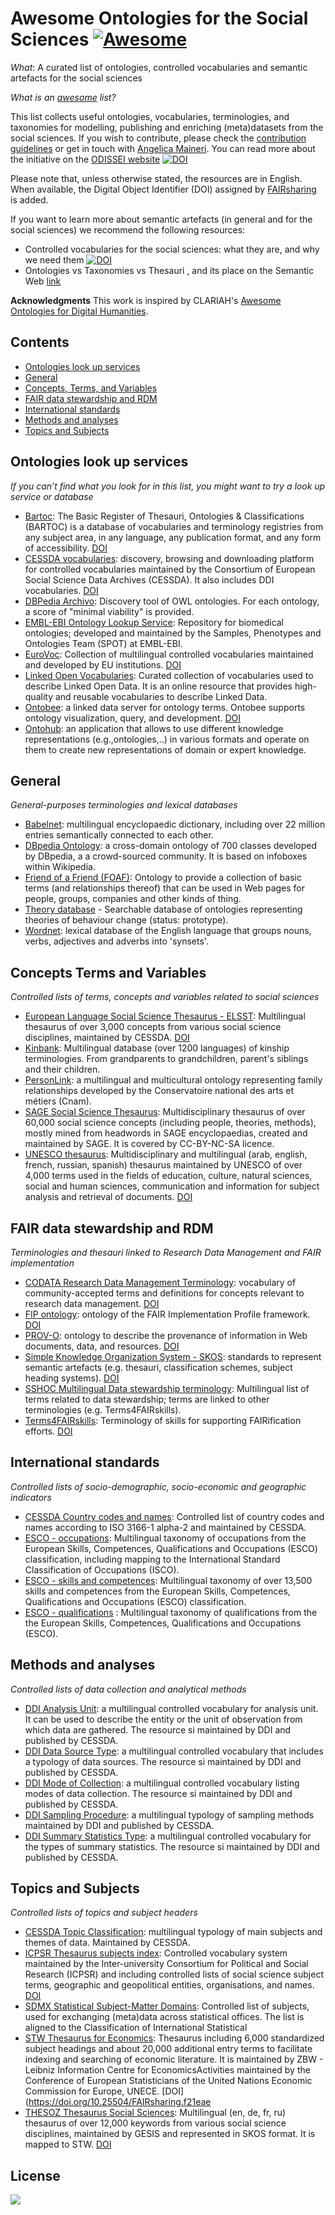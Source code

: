 # Awesome Ontologies for the Social Sciences [![Awesome](https://awesome.re/badge.svg)](https://awesome.re)
*What*: A curated list of ontologies, controlled vocabularies and semantic artefacts for the social sciences

*What is an [awesome](https://github.com/sindresorhus/awesome) list?*

This list collects useful ontologies, vocabularies, terminologies, and taxonomies for modelling, publishing and enriching (meta)datasets from the social sciences. If you wish to contribute, please check the [contribution guidelines](./CONTRIBUTION_GUIDELINES.md) or get in touch with [Angelica Maineri](mailto:angelica@odissei-data.nl). You can read more about the initiative on the [ODISSEI website](https://odissei-data.nl/en/2023/04/collecting-vocabularies-in-the-social-sciences-the-awesome-ontologies-for-the-social-sciences/) [![DOI](https://zenodo.org/badge/DOI/10.5281/zenodo.7852158.svg)](https://doi.org/10.5281/zenodo.7852158)

Please note that, unless otherwise stated, the resources are in English. When available, the Digital Object Identifier (DOI) assigned by [FAIRsharing](https://fairsharing.org/) is added. 

If you want to learn more about semantic artefacts (in general and for the social sciences) we recommend the following resources:
- Controlled vocabularies for the social sciences: what they are, and why we need them [![DOI](https://zenodo.org/badge/DOI/10.5281/zenodo.7157800.svg)](https://doi.org/10.5281/zenodo.7157800)
- Ontologies vs Taxonomies vs Thesauri , and its place on the Semantic Web [link](https://blog.thedigitalgroup.com/ontologies-vs-taxonomies-vs-thesauri-and-its-place-on-the-semantic-web)

**Acknowledgments** This work is inspired by CLARIAH's [Awesome Ontologies for Digital Humanities](https://github.com/CLARIAH/awesome-humanities-ontologies).

## Contents
- [Ontologies look up services](#Ontologies-look-up-services)
- [General](#general)
- [Concepts, Terms, and Variables](#Concepts-Terms-and-Variables)
- [FAIR data stewardship and RDM](#FAIR-data-stewardship-and-RDM)
- [International standards](#International-standards)
- [Methods and analyses](#Methods-and-analyses)
- [Topics and Subjects](#Topics-and-Subjects)

## Ontologies look up services
_If you can’t find what you look for in this list, you might want to try a look up service or database_
- [Bartoc](https://bartoc.org/vocabularies): The Basic Register of Thesauri, Ontologies & Classifications (BARTOC) is a database of vocabularies and terminology registries from any subject area, in any language, any publication format, and any form of accessibility. [DOI](https://doi.org/10.25504/FAIRsharing.f1777e)
- [CESSDA vocabularies](https://vocabularies.cessda.eu/): discovery, browsing and downloading platform for controlled vocabularies maintained by the Consortium of European Social Science Data Archives (CESSDA). It also includes DDI vocabularies. [DOI](https://doi.org/10.25504/FAIRsharing.5c7cec)
- [DBPedia Archivo](https://archivo.dbpedia.org/list): Discovery tool of OWL ontologies. For each ontology, a score of "minimal viability" is provided.
- [EMBL-EBI Ontology Lookup Service](https://www.ebi.ac.uk/ols/index): Repository for biomedical ontologies; developed and maintained by the Samples, Phenotypes and Ontologies Team (SPOT) at EMBL-EBI.
- [EuroVoc](https://op.europa.eu/en/web/eu-vocabularies): Collection of multilingual controlled vocabularies maintained and developed by EU institutions. [DOI](https://doi.org/10.25504/FAIRsharing.d0a681)
- [Linked Open Vocabularies](https://lov.linkeddata.es/dataset/lov/): Curated collection of vocabularies used to describe Linked Open Data. It is an online resource that provides high-quality and reusable vocabularies to describe Linked Data.  
- [Ontobee](https://ontobee.org/): a linked data server for ontology terms. Ontobee supports ontology visualization, query, and development. [DOI](https://doi.org/10.25504/FAIRsharing.q8fx1b)
- [Ontohub](https://matpiw.github.io/OntoHub/): an application that allows to use different knowledge representations (e.g.,ontologies,..) in various formats and operate on them to create new representations of domain or expert knowledge.


## General
_General-purposes terminologies and lexical databases_
- [Babelnet](https://babelnet.org/): multilingual encyclopaedic dictionary, including over 22 million entries semantically connected to each other.
- [DBpedia Ontology](https://www.dbpedia.org/resources/ontology/): a cross-domain ontology of 700 classes developed by DBpedia, a a crowd-sourced community. It is based on infoboxes within Wikipedia. 
- [Friend of a Friend (FOAF)](http://xmlns.com/foaf/0.1/#sec-foafproject): Ontology to provide a collection of basic terms (and relationships thereof) that can be used in Web pages for people, groups, companies and other kinds of thing.
- [Theory database](https://theory-database.appspot.com/) - Searchable database of ontologies representing theories of behaviour change (status: prototype). 
- [Wordnet](https://wordnet.princeton.edu/): lexical database of the English language that groups nouns, verbs, adjectives and adverbs into 'synsets'.



## Concepts Terms and Variables
_Controlled lists of terms, concepts and variables related to social sciences_
- [European Language Social Science Thesaurus - ELSST](https://thesauri.cessda.eu/elsst-3/en/): Multilingual thesaurus of over 3,000 concepts from various social science disciplines, maintained by CESSDA. [DOI](https://doi.org/10.25504/FAIRsharing.acd824)
- [Kinbank](http://www.kinbank.net/): Multilingual database (over 1200 languages) of kinship terminologies. From grandparents to grandchildren, parent's siblings and their children. 
- [PersonLink](http://cedric.cnam.fr/isid/ontologies/files/PersonLink.html): a multilingual and multicultural ontology representing family relationships developed by the Conservatoire national des arts et métiers (Cnam).
- [SAGE Social Science Thesaurus](https://concepts.sagepub.com/vocabularies/social-science/en/): Multidisciplinary thesaurus of over 60,000 social science concepts (including people, theories, methods), mostly  mined from headwords in SAGE encyclopaedias, created and maintained by SAGE. It is covered by CC-BY-NC-SA licence. 
- [UNESCO thesaurus](https://vocabularies.unesco.org/browser/thesaurus/en/): Multidisciplinary and multilingual (arab, english, french, russian, spanish) thesaurus maintained by UNESCO of over 4,000 terms used in the fields of education, culture, natural sciences, social and human sciences, communication and information for subject analysis and retrieval of documents. [DOI](https://doi.org/10.25504/FAIRsharing.81dc5f)


## FAIR data stewardship and RDM
_Terminologies and thesauri linked to Research Data Management and FAIR implementation_
- [CODATA Research Data Management Terminology](https://vocabs.ardc.edu.au/viewById/685): vocabulary of community-accepted terms and definitions for concepts relevant to research data management. [DOI](https://doi.org/10.5281/zenodo.10626170) 
- [FIP ontology](https://peta-pico.github.io/FAIR-nanopubs/fip/index-en.html): ontology of the FAIR Implementation Profile framework. [DOI](https://doi.org/10.25504/FAIRsharing.343864)
- [PROV-O](https://www.w3.org/TR/prov-o/): ontology to describe the provenance of information in Web documents, data, and resources. [DOI](https://doi.org/10.25504/FAIRsharing.2rm2b3)
- [Simple Knowledge Organization System  - SKOS](https://www.w3.org/2004/02/skos/): standards to represent semantic artefacts (e.g. thesauri, classification schemes, subject heading systems). [DOI](https://doi.org/10.25504/FAIRsharing.48e326)
- [SSHOC Multilingual Data stewardship terminology](https://vocabs.sshopencloud.eu/vocabularies/sshocterm/en/index/A): Multilingual list of terms related to data stewardship; terms are linked to other terminologies (e.g. Terms4FAIRskills).
- [Terms4FAIRskills](https://github.com/terms4fairskills/FAIRterminology): Terminology of skills for supporting FAIRification efforts. [DOI](https://doi.org/10.25504/FAIRsharing.fb99fa)

## International standards
_Controlled lists of socio-demographic, socio-economic and geographic indicators_
- [CESSDA Country codes and names](https://vocabularies.cessda.eu/vocabulary/CountryNamesAndCodes?lang=en): Controlled list of country codes and names according to ISO 3166-1 alpha-2 and maintained by CESSDA.
- [ESCO - occupations](https://esco.ec.europa.eu/en/classification/occupation_main): Multilingual taxonomy of occupations from the European Skills, Competences, Qualifications and Occupations (ESCO) classification, including mapping to the International Standard Classification of Occupations (ISCO).
- [ESCO - skills and competences](https://esco.ec.europa.eu/en/classification/skill_main): Multilingual taxonomy of over 13,500  skills and competences  from the European Skills, Competences, Qualifications and Occupations (ESCO) classification.
- [ESCO - qualifications](https://esco.ec.europa.eu/en/classification/qualifications) : Multilingual taxonomy of qualifications from the the European Skills, Competences, Qualifications and Occupations (ESCO).

## Methods and analyses
_Controlled lists of data collection and analytical methods_
- [DDI Analysis Unit](https://vocabularies.cessda.eu/vocabulary/AnalysisUnit): a multilingual controlled vocabulary for analysis unit. It can be used to describe the entity or the unit of observation from which data are gathered. The resource si maintained by DDI and published by CESSDA.
- [DDI Data Source Type](https://vocabularies.cessda.eu/vocabulary/DataSourceType): a multilingual controlled vocabulary that includes a typology of data sources. The resource si maintained by DDI and published by CESSDA.
- [DDI Mode of Collection](https://ddialliance.org/Specification/DDI-CV/ModeOfCollection_3.0.html): a multilingual controlled vocabulary listing modes of data collection. The resource si maintained by DDI and published by CESSDA.
- [DDI Sampling Procedure](https://vocabularies.cessda.eu/vocabulary/SamplingProcedure): a multilingual typology of sampling methods maintained by DDI and published by CESSDA.
- [DDI Summary Statistics Type](https://vocabularies.cessda.eu/vocabulary/SummaryStatisticType): a multilingual controlled vocabulary for the types of summary statistics. The resource si maintained by DDI and published by CESSDA.

## Topics and Subjects
_Controlled lists of topics and subject headers_
- [CESSDA Topic Classification](https://vocabularies.cessda.eu/vocabulary/TopicClassification?lang=en): multilingual typology of main subjects and themes of data. Maintained by CESSDA.
- [ICPSR Thesaurus subjects index](https://www.icpsr.umich.edu/web/ICPSR/thesaurus/index): Controlled vocabulary system maintained by the Inter-university Consortium for Political and Social Research (ICPSR) and including controlled lists of social science subject terms, geographic and geopolitical entities,  organisations, and names. [DOI](https://doi.org/10.25504/FAIRsharing.d9ea1b)
- [SDMX Statistical Subject-Matter Domains](https://registry.sdmx.org/ws/public/sdmxapi/rest/categoryscheme/SDMX/STAT_SUBJECT_MATTER/1.0): Controlled list of subjects, used for exchanging (meta)data across statistical offices. The list is aligned to the Classification of International Statistical 
- [STW Thesaurus for Economics](https://zbw.eu/stw/version/latest/about.en.html): Thesaurus including 6,000 standardized subject headings and about 20,000 additional entry terms to facilitate indexing and searching of economic literature. It is maintained by ZBW - Leibniz Information Centre for EconomicsActivities maintained by the Conference of European Statisticians of the United Nations Economic Commission for Europe, UNECE. [DOI](https://doi.org/10.25504/FAIRsharing.f21eae
- [THESOZ Thesaurus Social Sciences](https://lod.gesis.org/thesoz/en/index): Multilingual (en, de, fr, ru) thesaurus of over 12,000 keywords from various social science disciplines, maintained by GESIS and represented in SKOS format. It is mapped to STW. [DOI](https://doi.org/10.25504/FAIRsharing.d092a4)


## License
<a href="http://creativecommons.org/publicdomain/zero/1.0/"><img src="https://i.creativecommons.org/p/zero/1.0/88x31.png"></a>

